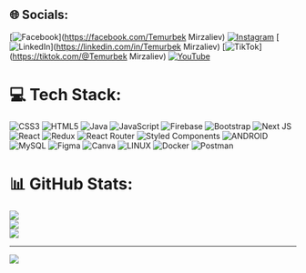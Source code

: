 
## 🌐 Socials:
[![Facebook](https://img.shields.io/badge/Facebook-%231877F2.svg?logo=Facebook&logoColor=white)](https://facebook.com/Temurbek Mirzaliev) [![Instagram](https://img.shields.io/badge/Instagram-%23E4405F.svg?logo=Instagram&logoColor=white)](https://instagram.com/temurbek_mirzaliev) [![LinkedIn](https://img.shields.io/badge/LinkedIn-%230077B5.svg?logo=linkedin&logoColor=white)](https://linkedin.com/in/Temurbek Mirzaliev) [![TikTok](https://img.shields.io/badge/TikTok-%23000000.svg?logo=TikTok&logoColor=white)](https://tiktok.com/@Temurbek Mirzaliev) [![YouTube](https://img.shields.io/badge/YouTube-%23FF0000.svg?logo=YouTube&logoColor=white)](https://youtube.com/@@webdasturlash4799) 

# 💻 Tech Stack:
![CSS3](https://img.shields.io/badge/css3-%231572B6.svg?style=plastic&logo=css3&logoColor=white) ![HTML5](https://img.shields.io/badge/html5-%23E34F26.svg?style=plastic&logo=html5&logoColor=white) ![Java](https://img.shields.io/badge/java-%23ED8B00.svg?style=plastic&logo=java&logoColor=white) ![JavaScript](https://img.shields.io/badge/javascript-%23323330.svg?style=plastic&logo=javascript&logoColor=%23F7DF1E) ![Firebase](https://img.shields.io/badge/firebase-%23039BE5.svg?style=plastic&logo=firebase) ![Bootstrap](https://img.shields.io/badge/bootstrap-%23563D7C.svg?style=plastic&logo=bootstrap&logoColor=white) ![Next JS](https://img.shields.io/badge/Next-black?style=plastic&logo=next.js&logoColor=white) ![React](https://img.shields.io/badge/react-%2320232a.svg?style=plastic&logo=react&logoColor=%2361DAFB) ![Redux](https://img.shields.io/badge/redux-%23593d88.svg?style=plastic&logo=redux&logoColor=white) ![React Router](https://img.shields.io/badge/React_Router-CA4245?style=plastic&logo=react-router&logoColor=white) ![Styled Components](https://img.shields.io/badge/styled--components-DB7093?style=plastic&logo=styled-components&logoColor=white) ![ANDROID](https://img.shields.io/badge/android-%2320232a.svg?style=plastic&logo=android&logoColor=%a4c639) ![MySQL](https://img.shields.io/badge/mysql-%2300f.svg?style=plastic&logo=mysql&logoColor=white) 	![Figma](https://img.shields.io/badge/figma-%23F24E1E.svg?style=plastic&logo=figma&logoColor=white) ![Canva](https://img.shields.io/badge/Canva-%2300C4CC.svg?style=plastic&logo=Canva&logoColor=white) ![LINUX](https://img.shields.io/badge/Linux-FCC624?style=plastic&logo=linux&logoColor=black) ![Docker](https://img.shields.io/badge/docker-%230db7ed.svg?style=plastic&logo=docker&logoColor=white) ![Postman](https://img.shields.io/badge/Postman-FF6C37?style=plastic&logo=postman&logoColor=white)
# 📊 GitHub Stats:
![](https://github-readme-stats.vercel.app/api?username=Temurbek-2001&theme=dark&hide_border=false&include_all_commits=false&count_private=false)<br/>
![](https://github-readme-streak-stats.herokuapp.com/?user=Temurbek-2001&theme=dark&hide_border=false)<br/>
![](https://github-readme-stats.vercel.app/api/top-langs/?username=Temurbek-2001&theme=dark&hide_border=false&include_all_commits=false&count_private=false&layout=compact)


---
[![](https://visitcount.itsvg.in/api?id=Temurbek-2001&icon=0&color=0)](https://visitcount.itsvg.in)

<!-- Proudly created with GPRM ( https://gprm.itsvg.in ) -->
